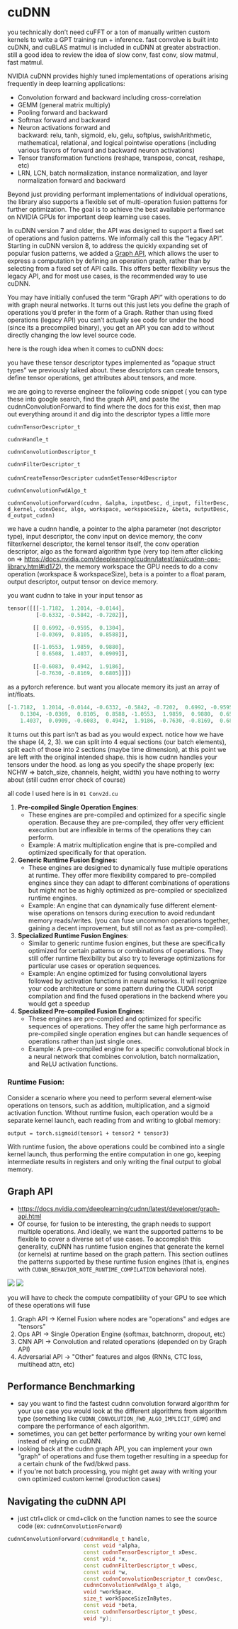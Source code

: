 # cuDNN

you technically don’t need cuFFT or a ton of manually written custom kernels to write a GPT training run + inference. fast convolve is built into cuDNN, and cuBLAS matmul is included in cuDNN at greater abstraction. still a good idea to review the idea of slow conv, fast conv, slow matmul, fast matmul.

NVIDIA cuDNN provides highly tuned implementations of operations arising frequently in deep learning applications:

- Convolution forward and backward including cross-correlation
- GEMM (general matrix multiply)
- Pooling forward and backward
- Softmax forward and backward
- Neuron activations forward and backward: relu, tanh, sigmoid, elu, gelu, softplus, swishArithmetic, mathematical, relational, and logical pointwise operations (including various flavors of forward and backward neuron activations)
- Tensor transformation functions (reshape, transpose, concat, reshape, etc)
- LRN, LCN, batch normalization, instance normalization, and layer normalization forward and backward

Beyond just providing performant implementations of individual operations, the library also supports a flexible set of multi-operation fusion patterns for further optimization. The goal is to achieve the best available performance on NVIDIA GPUs for important deep learning use cases.

In cuDNN version 7 and older, the API was designed to support a fixed set of operations and fusion patterns. We informally call this the “legacy API”. Starting in cuDNN version 8, to address the quickly expanding set of popular fusion patterns, we added a [Graph API](https://docs.nvidia.com/deeplearning/cudnn/latest/developer/graph-api.html#graph-api), which allows the user to express a computation by defining an operation graph, rather than by selecting from a fixed set of API calls. This offers better flexibility versus the legacy API, and for most use cases, is the recommended way to use cuDNN.

You may have initially confused the term “Graph API” with operations to do with graph neural networks. It turns out this just lets you define the graph of operations you’d prefer in the form of a Graph. Rather than using fixed operations (legacy API) you can’t actually see code for under the hood (since its a precompiled binary), you get an API you can add to without directly changing the low level source code. 

here is the rough idea when it comes to cuDNN docs:

you have these tensor descriptor types implemented as “opaque struct types” we previously talked about. these descriptors can create tensors, define tensor operations, get attributes about tensors, and more. 

we are going to reverse engineer the following code snippet ( you can type these into google search, find the graph API, and paste the cudnnConvolutionForward to find where the docs for this exist, then map out everything around it and dig into the descriptor types a little more

`cudnnTensorDescriptor_t`

`cudnnHandle_t`

`cudnnConvolutionDescriptor_t`

`cudnnFilterDescriptor_t`

`cudnnCreateTensorDescriptor`
`cudnnSetTensor4dDescriptor`

`cudnnConvolutionFwdAlgo_t`

`cudnnConvolutionForward(cudnn, &alpha, inputDesc, d_input, filterDesc, d_kernel, convDesc, algo, workspace, workspaceSize, &beta, outputDesc, d_output_cudnn)`

we have a cudnn handle, a pointer to the alpha parameter (not descriptor type), input descriptor, the conv input on device memory, the conv filter/kernel descriptor, the kernel tensor itself, the conv operation descriptor, algo as the forward algorithm type (very top item after clicking on ⇒ https://docs.nvidia.com/deeplearning/cudnn/latest/api/cudnn-ops-library.html#id172), the memory workspace the GPU needs to do a conv operation (workspace & workspaceSize), beta is a pointer to a float param, output descriptor, output tensor on device memory.

you want cudnn to take in your input tensor as

```python
tensor([[[-1.7182,  1.2014, -0.0144],
         [-0.6332, -0.5842, -0.7202]],

        [[ 0.6992, -0.9595,  0.1304],
         [-0.0369,  0.8105,  0.8588]],

        [[-1.0553,  1.9859,  0.9880],
         [ 0.6508,  1.4037,  0.0909]],

        [[-0.6083,  0.4942,  1.9186],
         [-0.7630, -0.8169,  0.6805]]])
```

as a pytorch reference. but want you allocate memory its just an array of int/floats. 

```python
[-1.7182,  1.2014, -0.0144, -0.6332, -0.5842, -0.7202,  0.6992, -0.9595,
	0.1304, -0.0369,  0.8105,  0.8588, -1.0553,  1.9859,  0.9880,  0.6508,
	1.4037,  0.0909, -0.6083,  0.4942,  1.9186, -0.7630, -0.8169,  0.6805])
```

it turns out this part isn’t as bad as you would expect. notice how we have the shape (4, 2, 3). we can split into 4 equal sections (our batch elements), split each of those into 2 sections (maybe time dimension), at this point we are left with the original intended shape. this is how cudnn handles your tensors under the hood. as long as you specify the shape properly (ex: NCHW ⇒ batch_size, channels, height, width) you have nothing to worry about (still cudnn error check of course)

all code I used here is in `01 Conv2d.cu`


1. **Pre-compiled Single Operation Engines**:
    - These engines are pre-compiled and optimized for a specific single operation. Because they are pre-compiled, they offer very efficient execution but are inflexible in terms of the operations they can perform.
    - Example: A matrix multiplication engine that is pre-compiled and optimized specifically for that operation.
2. **Generic Runtime Fusion Engines**:
    - These engines are designed to dynamically fuse multiple operations at runtime. They offer more flexibility compared to pre-compiled engines since they can adapt to different combinations of operations but might not be as highly optimized as pre-compiled or specialized runtime engines.
    - Example: An engine that can dynamically fuse different element-wise operations on tensors during execution to avoid redundant memory reads/writes. (you can fuse uncommon operations together, gaining a decent improvement, but still not as fast as pre-compiled).
3. **Specialized Runtime Fusion Engines**:
    - Similar to generic runtime fusion engines, but these are specifically optimized for certain patterns or combinations of operations. They still offer runtime flexibility but also try to leverage optimizations for particular use cases or operation sequences.
    - Example: An engine optimized for fusing convolutional layers followed by activation functions in neural networks. It will recognize your code architecture or some pattern during the CUDA script compilation and find the fused operations in the backend where you would get a speedup
4. **Specialized Pre-compiled Fusion Engines**:
    - These engines are pre-compiled and optimized for specific sequences of operations. They offer the same high performance as pre-compiled single operation engines but can handle sequences of operations rather than just single ones.
    - Example: A pre-compiled engine for a specific convolutional block in a neural network that combines convolution, batch normalization, and ReLU activation functions.

### Runtime Fusion:

Consider a scenario where you need to perform several element-wise operations on tensors, such as addition, multiplication, and a sigmoid activation function. Without runtime fusion, each operation would be a separate kernel launch, each reading from and writing to global memory:

`output = torch.sigmoid(tensor1 + tensor2 * tensor3)`

With runtime fusion, the above operations could be combined into a single kernel launch, thus performing the entire computation in one go, keeping intermediate results in registers and only writing the final output to global memory.

## Graph API

- https://docs.nvidia.com/deeplearning/cudnn/latest/developer/graph-api.html
- Of course, for fusion to be interesting, the graph needs to support multiple operations. And ideally, we want the supported patterns to be flexible to cover a diverse set of use cases. To accomplish this generality, cuDNN has runtime fusion engines that generate the kernel (or kernels) at runtime based on the graph pattern. This section outlines the patterns supported by these runtime fusion engines (that is, engines with `CUDNN_BEHAVIOR_NOTE_RUNTIME_COMPILATION` behavioral note).


![](../assets/knlfusion1.png)
![](../assets/knlfusion2.png)

you will have to check the compute compatibility of your GPU to see which of these operations will fuse

1. Graph API -> Kernel Fusion where nodes are "operations" and edges are "tensors"
2. Ops API -> Single Operation Engine (softmax, batchnorm, dropout, etc)
3. CNN API -> Convolution and related operations (depended on by Graph API)
4. Adversarial API -> "Other" features and algos (RNNs, CTC loss, multihead attn, etc)

## Performance Benchmarking
- say you want to find the fastest cudnn convolution forward algorithm for your use case
you would look at the different algorithms from algorithm type (something like `CUDNN_CONVOLUTION_FWD_ALGO_IMPLICIT_GEMM`)
and compare the performance of each algorithm. 
- sometimes, you can get better performance by writing your own kernel instead of relying on cuDNN.
- looking back at the cudnn graph API, you can implement your own "graph" of operations and fuse them together resulting in a speedup for a certain chunk of the fwd/bkwd pass.
- if you're not batch processing, you might get away with writing your own optimized custom kernel (production cases)

## Navigating the cuDNN API
- just ctrl+click or cmd+click on the function names to see the source code (ex: `cudnnConvolutionForward`)
```cpp
cudnnConvolutionForward(cudnnHandle_t handle,
                        const void *alpha,
                        const cudnnTensorDescriptor_t xDesc,
                        const void *x,
                        const cudnnFilterDescriptor_t wDesc,
                        const void *w,
                        const cudnnConvolutionDescriptor_t convDesc,
                        cudnnConvolutionFwdAlgo_t algo,
                        void *workSpace,
                        size_t workSpaceSizeInBytes,
                        const void *beta,
                        const cudnnTensorDescriptor_t yDesc,
                        void *y);
```
